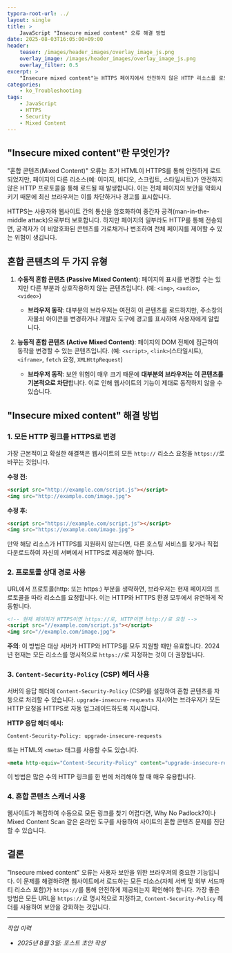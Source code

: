 ```yaml
---
typora-root-url: ../
layout: single
title: >
    JavaScript "Insecure mixed content" 오류 해결 방법
date: 2025-08-03T16:05:00+09:00
header:
    teaser: /images/header_images/overlay_image_js.png
    overlay_image: /images/header_images/overlay_image_js.png
    overlay_filter: 0.5
excerpt: >
    "Insecure mixed content"는 HTTPS 페이지에서 안전하지 않은 HTTP 리소스를 로드할 때 발생하는 브라우저 보안 경고입니다. 이 글에서는 원인과 해결 방법을 알아봅니다.
categories:
    - ko_Troubleshooting
tags:
    - JavaScript
    - HTTPS
    - Security
    - Mixed Content
---
```


## "Insecure mixed content"란 무엇인가?

"혼합 콘텐츠(Mixed Content)" 오류는 초기 HTML이 HTTPS를 통해 안전하게 로드되었지만, 페이지의 다른 리소스(예: 이미지, 비디오, 스크립트, 스타일시트)가 안전하지 않은 HTTP 프로토콜을 통해 로드될 때 발생합니다. 이는 전체 페이지의 보안을 약화시키기 때문에 최신 브라우저는 이를 차단하거나 경고를 표시합니다.

HTTPS는 사용자와 웹사이트 간의 통신을 암호화하여 중간자 공격(man-in-the-middle attack)으로부터 보호합니다. 하지만 페이지의 일부라도 HTTP를 통해 전송되면, 공격자가 이 비암호화된 콘텐츠를 가로채거나 변조하여 전체 페이지를 제어할 수 있는 위험이 생깁니다.

## 혼합 콘텐츠의 두 가지 유형

1.  **수동적 혼합 콘텐츠 (Passive Mixed Content)**: 페이지의 표시를 변경할 수는 있지만 다른 부분과 상호작용하지 않는 콘텐츠입니다. (예: `<img>`, `<audio>`, `<video>`)
    -   **브라우저 동작**: 대부분의 브라우저는 여전히 이 콘텐츠를 로드하지만, 주소창의 자물쇠 아이콘을 변경하거나 개발자 도구에 경고를 표시하여 사용자에게 알립니다.

2.  **능동적 혼합 콘텐츠 (Active Mixed Content)**: 페이지의 DOM 전체에 접근하여 동작을 변경할 수 있는 콘텐츠입니다. (예: `<script>`, `<link>`(스타일시트), `<iframe>`, `fetch` 요청, `XMLHttpRequest`)
    -   **브라우저 동작**: 보안 위험이 매우 크기 때문에 **대부분의 브라우저는 이 콘텐츠를 기본적으로 차단**합니다. 이로 인해 웹사이트의 기능이 제대로 동작하지 않을 수 있습니다.

## "Insecure mixed content" 해결 방법

### 1. 모든 HTTP 링크를 HTTPS로 변경

가장 근본적이고 확실한 해결책은 웹사이트의 모든 `http://` 리소스 요청을 `https://`로 바꾸는 것입니다.

**수정 전:**
```html
<script src="http://example.com/script.js"></script>
<img src="http://example.com/image.jpg">
```

**수정 후:**
```html
<script src="https://example.com/script.js"></script>
<img src="https://example.com/image.jpg">
```

만약 해당 리소스가 HTTPS를 지원하지 않는다면, 다른 호스팅 서비스를 찾거나 직접 다운로드하여 자신의 서버에서 HTTPS로 제공해야 합니다.

### 2. 프로토콜 상대 경로 사용

URL에서 프로토콜(http: 또는 https:) 부분을 생략하면, 브라우저는 현재 페이지의 프로토콜을 따라 리소스를 요청합니다. 이는 HTTP와 HTTPS 환경 모두에서 유연하게 작동합니다.

```html
<!-- 현재 페이지가 HTTPS이면 https://로, HTTP이면 http://로 요청 -->
<script src="//example.com/script.js"></script>
<img src="//example.com/image.jpg">
```
**주의**: 이 방법은 대상 서버가 HTTP와 HTTPS를 모두 지원할 때만 유효합니다. 2024년 현재는 모든 리소스를 명시적으로 `https://`로 지정하는 것이 더 권장됩니다.

### 3. `Content-Security-Policy` (CSP) 헤더 사용

서버의 응답 헤더에 `Content-Security-Policy` (CSP)를 설정하여 혼합 콘텐츠를 자동으로 처리할 수 있습니다. `upgrade-insecure-requests` 지시어는 브라우저가 모든 HTTP 요청을 HTTPS로 자동 업그레이드하도록 지시합니다.

**HTTP 응답 헤더 예시:**
```
Content-Security-Policy: upgrade-insecure-requests
```

또는 HTML의 `<meta>` 태그를 사용할 수도 있습니다.
```html
<meta http-equiv="Content-Security-Policy" content="upgrade-insecure-requests">
```
이 방법은 많은 수의 HTTP 링크를 한 번에 처리해야 할 때 매우 유용합니다.

### 4. 혼합 콘텐츠 스캐너 사용

웹사이트가 복잡하여 수동으로 모든 링크를 찾기 어렵다면, Why No Padlock?이나 Mixed Content Scan 같은 온라인 도구를 사용하여 사이트의 혼합 콘텐츠 문제를 진단할 수 있습니다.

## 결론

"Insecure mixed content" 오류는 사용자 보안을 위한 브라우저의 중요한 기능입니다. 이 문제를 해결하려면 웹사이트에서 로드하는 모든 리소스(자체 서버 및 외부 서드파티 리소스 포함)가 `https://`를 통해 안전하게 제공되는지 확인해야 합니다. 가장 좋은 방법은 모든 URL을 `https://`로 명시적으로 지정하고, `Content-Security-Policy` 헤더를 사용하여 보안을 강화하는 것입니다.

---
*작업 이력*
- *2025년 8월 3일: 포스트 초안 작성*
